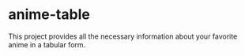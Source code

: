 # anime-table
 This project provides all the necessary information about your favorite anime in a tabular form. 
